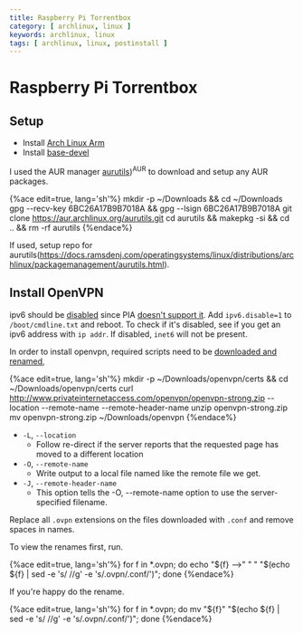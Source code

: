 ```yaml
---
title: Raspberry Pi Torrentbox
category: [ archlinux, linux ]
keywords: archlinux, linux
tags: [ archlinux, linux, postinstall ]
---
```


# Raspberry Pi Torrentbox


## Setup

* Install [Arch Linux Arm](https://archlinuxarm.org/)
* Install [base-devel](https://www.archlinux.org/packages/?sort=&q=0adbase-devel)

I used the AUR manager [aurutils](https://aur.archlinux.org/packages/aurutils/))<sup>AUR</sup> to download and setup any AUR packages.

{%ace edit=true, lang='sh'%}
mkdir -p ~/Downloads  && cd ~/Downloads
gpg --recv-key 6BC26A17B9B7018A && gpg --lsign 6BC26A17B9B7018A
git clone https://aur.archlinux.org/aurutils.git
cd aurutils && makepkg -si && cd .. && rm -rf aurutils
{%endace%}

If used, setup repo for aurutils(https://docs.ramsdenj.com/operatingsystems/linux/distributions/archlinux/packagemanagement/aurutils.html).

## Install OpenVPN

ipv6 should be [disabled](https://wiki.archlinux.org/index.php/IPv6#Disable_IPv6) since PIA [doesn't support it](https://helpdesk.privateinternetaccess.com/hc/en-us/articles/232324908-Why-Do-You-Block-IPv6-). Add `ipv6.disable=1` to `/boot/cmdline.txt` and reboot. To check if it's disabled, see if you get an ipv6 address with `ip addr`. If disabled, `inet6` will not be present.

In order to install openvpn, required scripts need to be [downloaded and renamed](https://wiki.archlinux.org/index.php/Private_Internet_Access#Manual),

{%ace edit=true, lang='sh'%}
mkdir -p ~/Downloads/openvpn/certs  && cd ~/Downloads/openvpn/certs
curl http://www.privateinternetaccess.com/openvpn/openvpn-strong.zip --location --remote-name --remote-header-name
unzip openvpn-strong.zip
mv openvpn-strong.zip ~/Downloads/openvpn
{%endace%}

* `-L`, `--location`
    * Follow re-direct if the server reports that the requested page has moved to a different location
* `-O`, `--remote-name`
    * Write output to a local file named like the remote file we get.
* `-J`, `--remote-header-name`
    * This option tells the -O, --remote-name option to use the server-specified filename.

Replace all `.ovpn` extensions on the files downloaded with `.conf` and remove spaces in names.

To view the renames first, run.

{%ace edit=true, lang='sh'%}
for f in *.ovpn; do echo "${f} -->" "  "  "$(echo ${f} | sed -e 's/ //g' -e 's/.ovpn/.conf/')"; done
{%endace%}

If you're happy do the rename.

{%ace edit=true, lang='sh'%}
for f in *.ovpn; do mv "${f}" "$(echo ${f} | sed -e 's/ //g' -e 's/.ovpn/.conf/')"; done
{%endace%}